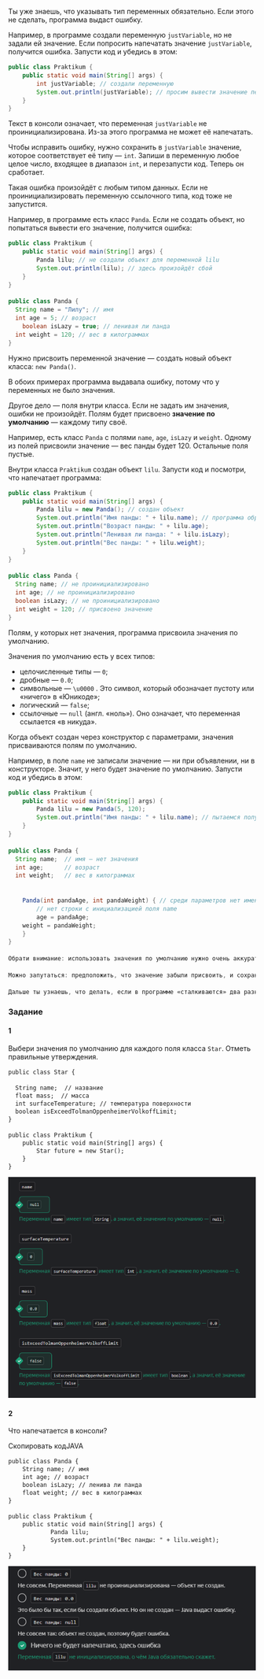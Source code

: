 Ты уже знаешь, что указывать тип переменных обязательно. Если этого не сделать, программа выдаст ошибку.

Например, в программе создали переменную `justVariable`, но не задали ей значение. Если попросить напечатать значение `justVariable`, получится ошибка. Запусти код и убедись в этом:

```java
public class Praktikum {
    public static void main(String[] args) {
        int justVariable; // создали переменную
        System.out.println(justVariable); // просим вывести значение переменной, хотя не задали значение
    }
}
```

Текст в консоли означает, что переменная `justVariable` не проинициализирована. Из-за этого программа не может её напечатать.

Чтобы исправить ошибку, нужно сохранить в `justVariable` значение, которое соответствует её типу — `int`. Запиши в переменную любое целое число, входящее в диапазон `int`, и перезапусти код. Теперь он сработает.

Такая ошибка произойдёт с любым типом данных. Если не проинициализировать переменную ссылочного типа, код тоже не запустится.

Например, в программе есть класс `Panda`. Если не создать объект, но попытаться вывести его значение, получится ошибка:

```java
public class Praktikum {
    public static void main(String[] args) {
        Panda lilu; // не создали объект для переменной lilu
        System.out.println(lilu); // здесь произойдёт сбой
    }
}

public class Panda {
  String name = "Лилу"; // имя
  int age = 5; // возраст
	boolean isLazy = true; // ленивая ли панда
  int weight = 120; // вес в килограммах
}
```

Нужно присвоить переменной значение — создать новый объект класса: `new Panda()`.

В обоих примерах программа выдавала ошибку, потому что у переменных не было значения.

Другое дело — поля внутри класса. Если не задать им значения, ошибки не произойдёт. Полям будет присвоено **значение по умолчанию** — каждому типу своё.

Например, есть класс `Panda` с полями `name`, `age`, `isLazy` и `weight`. Одному из полей присвоили значение — вес панды будет 120. Остальные поля пустые.

Внутри класса `Praktikum` создан объект `lilu`. Запусти код и посмотри, что напечатает программа:

```java
public class Praktikum {
    public static void main(String[] args) {
        Panda lilu = new Panda(); // создан объект
        System.out.println("Имя панды: " + lilu.name); // программа обращается ко всем полям
        System.out.println("Возраст панды: " + lilu.age);
        System.out.println("Ленивая ли панда: " + lilu.isLazy);
        System.out.println("Вес панды: " + lilu.weight);
    }
}

public class Panda {
  String name; // не проинициализировано
  int age; // не проинициализировано 
  boolean isLazy; // не проинициализировано
  int weight = 120; // присвоено значение
}
```
Полям, у которых нет значения, программа присвоила значения по умолчанию.

Значения по умолчанию есть у всех типов:

- целочисленные типы — `0`;
- дробные — `0.0`;
- символьные — `\u0000` . Это символ, который обозначает пустоту или «ничего» в «Юникоде»;
- логический — `false`;
- ссылочные — `null` (англ. «ноль»). Оно означает, что переменная ссылается «в никуда».

Когда объект создан через конструктор с параметрами, значения присваиваются полям по умолчанию.

Например, в поле `name` не записали значение — ни при объявлении, ни в конструкторе. Значит, у него будет значение по умолчанию. Запусти код и убедись в этом:

```java
public class Praktikum {
    public static void main(String[] args) {
        Panda lilu = new Panda(5, 120);
        System.out.println("Имя панды: " + lilu.name); // пытаемся получить имя
    }
}

public class Panda {
  String name;  // имя — нет значения
  int age;      // возраст
  int weight;   // вес в килограммах
	
 
	Panda(int pandaAge, int pandaWeight) { // среди параметров нет имени
		// нет строки с инициализацией поля name
		age = pandaAge;
    weight = pandaWeight;
	}
}

Обрати внимание: использовать значения по умолчанию нужно очень аккуратно. Когда нет явной инициализации, нельзя отследить, как в переменную попало «нулевое» значение.

Можно запутаться: предположить, что значение забыли присвоить, и сохранить его не там, где нужно.

Дальше ты узнаешь, что делать, если в программе «сталкиваются» два разных типа. А пока — вот [шпаргалка](https://code.s3.yandex.net/qa-automation-engineer/java/track2/cheatsheets/sprint2/data_types_cheatsheet_new.pdf) со всеми типами данных.


```

### Задание
#### 1
Выбери значения по умолчанию для каждого поля класса `Star`. Отметь правильные утверждения.

```
public class Star {

  String name;  // название
  float mass;  // масса    
  int surfaceTemperature; // температура поверхности
  boolean isExceedTolmanOppenheimerVolkoffLimit;
}

public class Praktikum {
    public static void main(String[] args) {
        Star future = new Star();
    }
} 
```
![img_3.png](img%2Fimg_3.png)

#### 2
Что напечатается в консоли?

Скопировать кодJAVA

```
public class Panda {
    String name; // имя
    int age; // возраст
    boolean isLazy; // ленива ли панда
    float weight; // вес в килограммах
}

public class Praktikum {
    public static void main(String[] args) {
            Panda lilu;
            System.out.println("Вес панды: " + lilu.weight);
    }
} 
```

![img_4.png](img%2Fimg_4.png)